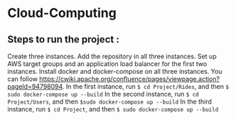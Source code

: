 # Cloud-Computing
## Steps to run the project :
Create three instances. Add the repository in all three instances. Set up AWS target groups and an application load balancer for the first two instances.
Install docker and docker-compose on all three instances. You can follow https://cwiki.apache.org/confluence/pages/viewpage.action?pageId=94798094.
In the first instance, run `$ cd Project/Rides`, and then `$ sudo docker-compose up --build`
In the second instance, run `$ cd Project/Users`, and then `$sudo docker-compose up --build`
In the third instance, run `$ cd Project`, and then `$ sudo docker-compose up --build`